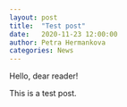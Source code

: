 ```yaml
---
layout: post
title:  "Test post"
date:   2020-11-23 12:00:00
author: Petra Hermankova
categories: News
---
```


Hello, dear reader!

This is a test post.


